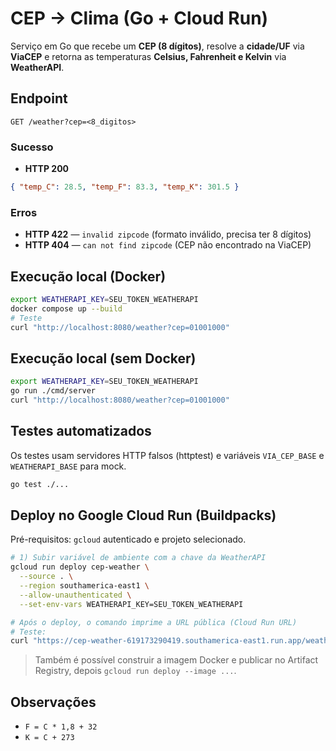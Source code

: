 # CEP → Clima (Go + Cloud Run)

Serviço em Go que recebe um **CEP (8 dígitos)**, resolve a **cidade/UF** via **ViaCEP** e retorna as temperaturas **Celsius, Fahrenheit e Kelvin** via **WeatherAPI**.

## Endpoint
`GET /weather?cep=<8_digitos>`

### Sucesso
- **HTTP 200**
```json
{ "temp_C": 28.5, "temp_F": 83.3, "temp_K": 301.5 }
```

### Erros
- **HTTP 422** — `invalid zipcode` (formato inválido, precisa ter 8 dígitos)
- **HTTP 404** — `can not find zipcode` (CEP não encontrado na ViaCEP)

## Execução local (Docker)
```bash
export WEATHERAPI_KEY=SEU_TOKEN_WEATHERAPI
docker compose up --build
# Teste
curl "http://localhost:8080/weather?cep=01001000"
```

## Execução local (sem Docker)
```bash
export WEATHERAPI_KEY=SEU_TOKEN_WEATHERAPI
go run ./cmd/server
curl "http://localhost:8080/weather?cep=01001000"
```

## Testes automatizados
Os testes usam servidores HTTP falsos (httptest) e variáveis `VIA_CEP_BASE` e `WEATHERAPI_BASE` para mock.
```bash
go test ./...
```

## Deploy no Google Cloud Run (Buildpacks)
Pré-requisitos: `gcloud` autenticado e projeto selecionado.

```bash
# 1) Subir variável de ambiente com a chave da WeatherAPI
gcloud run deploy cep-weather \
  --source . \
  --region southamerica-east1 \
  --allow-unauthenticated \
  --set-env-vars WEATHERAPI_KEY=SEU_TOKEN_WEATHERAPI

# Após o deploy, o comando imprime a URL pública (Cloud Run URL)
# Teste:
curl "https://cep-weather-619173290419.southamerica-east1.run.app/weather?cep=01001000"
```

> Também é possível construir a imagem Docker e publicar no Artifact Registry, depois `gcloud run deploy --image ...`.

## Observações
- `F = C * 1,8 + 32`
- `K = C + 273` 
